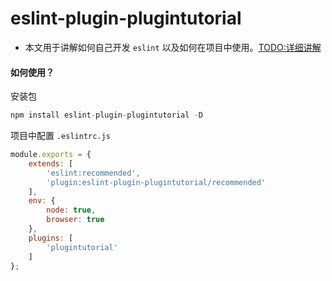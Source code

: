 # eslint-plugin-plugintutorial

- 本文用于讲解如何自己开发 `eslint` 以及如何在项目中使用。[TODO:详细讲解]()

#### 如何使用？
安装包
```js
npm install eslint-plugin-plugintutorial -D
```

项目中配置
`.eslintrc.js`
```js
module.exports = {
    extends: [
        'eslint:recommended',
        'plugin:eslint-plugin-plugintutorial/recommended'
    ],
    env: {
        node: true,
        browser: true
    },
    plugins: [
        'plugintutorial'
    ]
};
```
